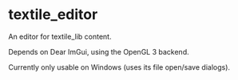# textile_editor
 An editor for textile_lib content.

Depends on Dear ImGui, using the OpenGL 3 backend.

Currently only usable on Windows (uses its file open/save dialogs).